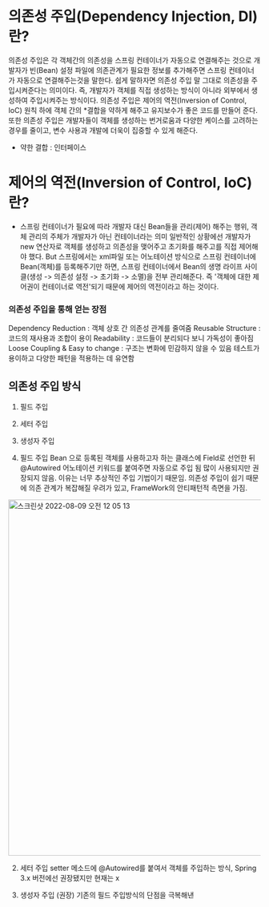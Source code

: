 # 의존성 주입(Dependency Injection, DI) 란?
의존성 주입은 각 객체간의 의존성을 스프링 컨테이너가 자동으로 연결해주는 것으로 개발자가 빈(Bean) 설정 파일에 의존관계가 필요한 정보를 추가해주면 스프링 컨테이너가 자동으로 연결해주는것을 말한다.
쉽게 말하자면 의존성 주입 말 그대로 의존성을 주입시켜준다는 의미이다. 즉, 개발자가 객체를 직접 생성하는 방식이 아니라 외부에서 생성하여 주입시켜주는 방식이다.
의존성 주입은 제어의 역전(Inversion of Control, IoC) 원칙 하에 객체 간의 *결합을 약하게 해주고 유지보수가 좋은 코드를 만들어 준다. 
또한 의존성 주입은 개발자들이 객체를 생성하는 번거로움과 다양한 케이스를 고려하는 경우를 줄이고, 변수 사용과 개발에 더욱이 집중할 수 있게 해준다.

* 약한 결합 : 인터페이스

# 제어의 역전(Inversion of Control, IoC) 란?
- 스프링 컨테이너가 필요에 따라 개발자 대신 Bean들을 관리(제어) 해주는 행위, 객체 관리의 주체가 개발자가 아닌 컨테이너라는 의미
일반적인 상황에선 개발자가 new 연산자로 객체를 생성하고 의존성을 맺어주고 초기화를 해주고를 직접 제어해야 했다.
But 스프링에서는 xml파일 또는 어노테이션 방식으로 스프링 컨테이너에 Bean(객체)를 등록해주기만 하면, 스프링 컨테이너에서 Bean의 생명 라이프 사이클(생성 -> 의존성 설정 -> 초기화 -> 소멸)을
전부 관리해준다. 즉 '객체에 대한 제어권이 컨테이너로 역전'되기 때문에 제어의 역전이라고 하는 것이다.

### 의존성 주입을 통해 얻는 장점
Dependency Reduction : 객체 상호 간 의존성 관계를 줄여줌
Reusable Structure : 코드의 재사용과 조합이 용이
Readability : 코드들이 분리되다 보니 가독성이 좋아짐
Loose Coupling & Easy to change : 구조는 변화에 민감하지 않을 수 있음
테스트가 용이하고 다양한 패턴을 적용하는 데 유연함

## 의존성 주입 방식
1. 필드 주입
2. 세터 주입
3. 생성자 주입

1. 필드 주입
Bean 으로 등록된 객체를 사용하고자 하는 클래스에 Field로 선언한 뒤 @Autowired 어노테이션 키워드를 붙여주면 자동으로 주입 됨
많이 사용되지만 권장되지 않음. 이유는 너무 추상적인 주입 기법이기 때문임. 의존성 주입이 쉽기 때문에 의존 관계가 복잡해질 우려가 있고, FrameWork의 안티패턴적 측면을 가짐.
<img width="711" alt="스크린샷 2022-08-09 오전 12 05 13" src="https://user-images.githubusercontent.com/83891837/183449944-eb711f69-9589-49a6-92b1-7312547b1a79.png">

2. 세터 주입
setter 메소드에 @Autowired를 붙여서 객체를 주입하는 방식, Spring 3.x 버전에선 권장됐지만 현재는 x

3. 생성자 주입 (권장)
기존의 필드 주입방식의 단점을 극복해낸 

